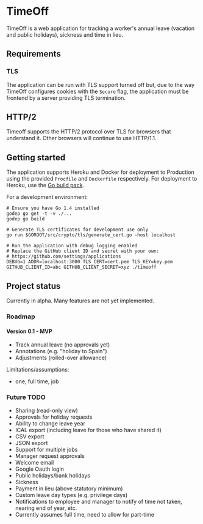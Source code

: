 # TimeOff

TimeOff is a web application for tracking a worker's annual leave (vacation and public holidays),
sickness and time in lieu.

## Requirements

### TLS

The application can be run with TLS support turned off but, due to the way
TimeOff configures cookies with the `Secure` flag, the application must be
frontend by a server providing TLS termination.

## HTTP/2

Timeoff supports the HTTP/2 protocol over TLS for browsers that understand it.
Other browsers will continue to use HTTP/1.1.

## Getting started

The application supports Heroku and Docker for deployment to Production using the
provided `Procfile` and `Dockerfile` respectively. For deployment to Heroku, use
the [Go build pack](https://github.com/kr/heroku-buildpack-go).

For a development environment:

    # Ensure you have Go 1.4 installed
    godep go get -t -v ./...
    godep go build

    # Generate TLS certificates for development use only
    go run $GOROOT/src/crypto/tls/generate_cert.go -host localhost

    # Run the application with debug logging enabled
    # Replace the GitHub client ID and secret with your own:
    # https://github.com/settings/applications
    DEBUG=1 ADDR=localhost:3000 TLS_CERT=cert.pem TLS_KEY=key.pem GITHUB_CLIENT_ID=abc GITHUB_CLIENT_SECRET=xyz ./timeoff

## Project status

Currently in alpha. Many features are not yet implemented.

### Roadmap

#### Version 0.1 - MVP

- Track annual leave (no approvals yet)
- Annotations (e.g. "holiday to Spain")
- Adjustments (rolled-over allowance)

Limitations/assumptions:

- one, full time, job

### Future TODO

- Sharing (read-only view)
- Approvals for holiday requests
- Ability to change leave year
- ICAL export (including leave for those who have shared it)
- CSV export
- JSON export
- Support for multiple jobs
- Manager request approvals
- Welcome email
- Google Oauth login
- Public holidays/bank holidays
- Sickness
- Payment in lieu (above statutory minimum)
- Custom leave day types (e.g. privilege days)
- Notifications to employee and manager to notify of time not taken, nearing end of year, etc.
- Currently assumes full time, need to allow for part-time
